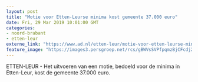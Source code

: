 ```yaml
---
layout: post
title: "Motie voor Etten-Leurse minima kost gemeente 37.000 euro"
date: Fri, 29 Mar 2019 10:01:00 GMT
categories: 
- noord-brabant 
- etten-leur 
externe_link: "https://www.ad.nl/etten-leur/motie-voor-etten-leurse-minima-kost-gemeente-37-000-euro~a92ccf397/"
feature_image: "https://images3.persgroep.net/rcs/gBWVsSVPfpqmzBjCFcdj2t2AiP0/diocontent/127224716/_fitwidth/400/?appId=21791a8992982cd8da851550a453bd7f&quality=0.7"
---
```


ETTEN-LEUR - Het uitvoeren van een motie, bedoeld voor de minima in Etten-Leur, kost de gemeente 37.000 euro.
